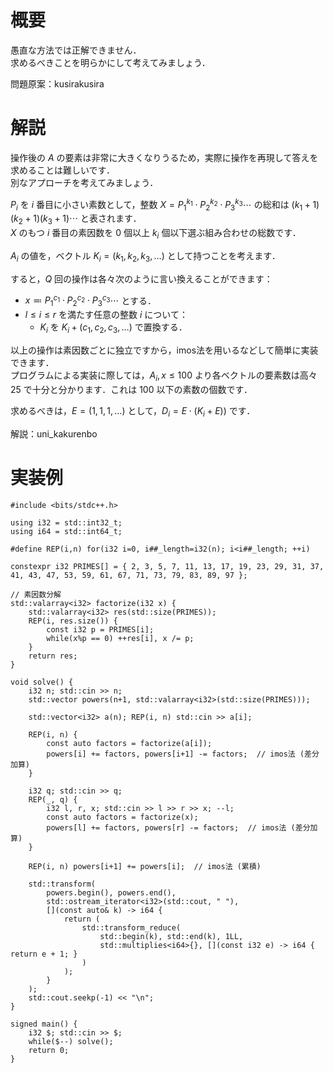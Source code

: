 # 概要
愚直な方法では正解できません．  
求めるべきことを明らかにして考えてみましょう．

問題原案：kusirakusira

# 解説
操作後の $A$ の要素は非常に大きくなりうるため，実際に操作を再現して答えを求めることは難しいです．  
別なアプローチを考えてみましょう．  

$P_i$ を $i$ 番目に小さい素数として，整数 $X = P_1^{k_1} \cdot P_2^{k_2} \cdot P_3^{k_3} \cdots$ の総和は $(k_1 + 1) (k_2 + 1) (k_3 + 1) \cdots$ と表されます．  
$X$ のもつ $i$ 番目の素因数を $0$ 個以上 $k_i$ 個以下選ぶ組み合わせの総数です．

$A_i$ の値を，ベクトル $K_i = (k_1, k_2, k_3, \ldots)$ として持つことを考えます．  

すると，$Q$ 回の操作は各々次のように言い換えることができます：
- $x \eqqcolon P_1^{c_1} \cdot P_2^{c_2} \cdot P_3^{c_3} \cdots$ とする．
- $l \leq i \leq r$ を満たす任意の整数 $i$ について：
    - $K_i$ を $K_i + (c_1, c_2, c_3, \ldots)$ で置換する．

以上の操作は素因数ごとに独立ですから，imos法を用いるなどして簡単に実装できます．  
プログラムによる実装に際しては，$A_i, x \leq 100$ より各ベクトルの要素数は高々 $25$ で十分と分かります．これは $100$ 以下の素数の個数です．  

求めるべきは，$E = (1, 1, 1, \ldots)$ として，$D_i = E \cdot (K_i + E))$ です．

解説：uni_kakurenbo

# 実装例
```cpp:C++
#include <bits/stdc++.h>

using i32 = std::int32_t;
using i64 = std::int64_t;

#define REP(i,n) for(i32 i=0, i##_length=i32(n); i<i##_length; ++i)

constexpr i32 PRIMES[] = { 2, 3, 5, 7, 11, 13, 17, 19, 23, 29, 31, 37, 41, 43, 47, 53, 59, 61, 67, 71, 73, 79, 83, 89, 97 };

// 素因数分解
std::valarray<i32> factorize(i32 x) {
    std::valarray<i32> res(std::size(PRIMES));
    REP(i, res.size()) {
        const i32 p = PRIMES[i];
        while(x%p == 0) ++res[i], x /= p;
    }
    return res;
}

void solve() {
    i32 n; std::cin >> n;
    std::vector powers(n+1, std::valarray<i32>(std::size(PRIMES)));

    std::vector<i32> a(n); REP(i, n) std::cin >> a[i];

    REP(i, n) {
        const auto factors = factorize(a[i]);
        powers[i] += factors, powers[i+1] -= factors;  // imos法 (差分加算)
    }

    i32 q; std::cin >> q;
    REP(_, q) {
        i32 l, r, x; std::cin >> l >> r >> x; --l;
        const auto factors = factorize(x);
        powers[l] += factors, powers[r] -= factors;  // imos法 (差分加算)
    }

    REP(i, n) powers[i+1] += powers[i];  // imos法 (累積)

    std::transform(
        powers.begin(), powers.end(),
        std::ostream_iterator<i32>(std::cout, " "),
        [](const auto& k) -> i64 {
            return (
                std::transform_reduce(
                    std::begin(k), std::end(k), 1LL,
                    std::multiplies<i64>{}, [](const i32 e) -> i64 { return e + 1; }
                )
            );
        }
    );
    std::cout.seekp(-1) << "\n";
}

signed main() {
    i32 $; std::cin >> $;
    while($--) solve();
    return 0;
}

```
